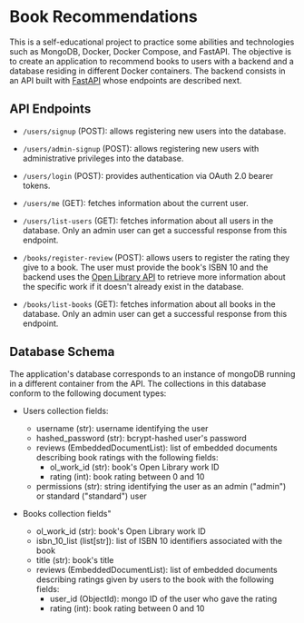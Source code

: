# Book Recommendations

This is a self-educational project to practice some abilities and technologies such as MongoDB, Docker, Docker Compose, and FastAPI. The objective is to create an application to recommend books to users with a backend and a database residing in different Docker containers. The backend consists in an API built with [FastAPI](https://fastapi.tiangolo.com/) whose endpoints are described next.

## API Endpoints

- `/users/signup` (POST): allows registering new users into the database.

- `/users/admin-signup` (POST): allows registering new users with administrative privileges into the database.

- `/users/login` (POST): provides authentication via OAuth 2.0 bearer tokens.

- `/users/me` (GET): fetches information about the current user.

- `/users/list-users` (GET): fetches information about all users in the database. Only an admin user can get a successful response from this endpoint.

- `/books/register-review` (POST): allows users to register the rating they give to a book. The user must provide the book's ISBN 10 and the backend uses the [Open Library API](https://openlibrary.org/dev/docs/api/books) to retrieve more information about the specific work if it doesn't already exist in the database.

- `/books/list-books` (GET): fetches information about all books in the database. Only an admin user can get a successful response from this endpoint.

## Database Schema

The application's database corresponds to an instance of mongoDB running in a different container from the API. The collections in this database conform to the following document types:

- Users collection fields:
    * username (str): username identifying the user
    * hashed_password (str): bcrypt-hashed user's password
    * reviews (EmbeddedDocumentList): list of embedded documents describing book ratings with the following fields:
        + ol_work_id (str): book's Open Library work ID
        + rating (int): book rating between 0 and 10
    * permissions (str): string identifying the user as an admin ("admin") or standard ("standard") user

- Books collection fields"
    * ol_work_id (str): book's Open Library work ID
    * isbn_10_list (list[str]): list of ISBN 10 identifiers associated with the book
    * title (str): book's title
    * reviews (EmbeddedDocumentList): list of embedded documents describing ratings given by users to the book with the following fields:
        + user_id (ObjectId): mongo ID of the user who gave the rating
        + rating (int): book rating between 0 and 10
